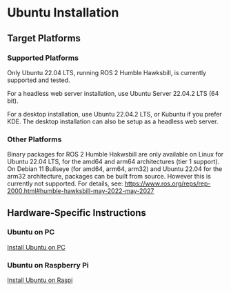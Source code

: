 
# Ubuntu Installation

## Target Platforms

### Supported Platforms

Only Ubuntu 22.04 LTS, running ROS 2 Humble Hawksbill, is currently supported and tested.

For a headless web server installation, use Ubuntu Server 22.04.2 LTS (64 bit).

For a desktop installation, use Ubuntu 22.04.2 LTS, or Kubuntu if you prefer KDE. 
The desktop installation can also be setup as a headless web server.

### Other Platforms

Binary packages for ROS 2 Humble Hakwsbill are only available on Linux for Ubuntu 22.04 LTS, for the amd64 and arm64 architectures (tier 1 support). 
On Debian 11 Bullseye (for amd64, arm64, arm32) and Ubuntu 22.04 for the arm32 architecture, packages can be built from source. However this is currently not supported.
For details, see: https://www.ros.org/reps/rep-2000.html#humble-hawksbill-may-2022-may-2027

## Hardware-Specific Instructions

### Ubuntu on PC

[Install Ubuntu on PC](Install-Ubuntu-PC.md)

### Ubuntu on Raspberry Pi

[Install Ubuntu on Raspi](Install-Ubuntu-Raspi.md)

